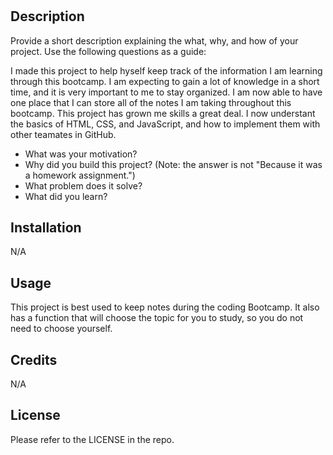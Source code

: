 # <Bootcamp Study Guide>

## Description

Provide a short description explaining the what, why, and how of your project. Use the following questions as a guide:

I made this project to help hyself keep track of the information I am learning through this bootcamp. I am expecting to gain a lot of knowledge in a short time, and it is very important to me to stay organized. I am now able to have one place that I can store all of the notes I am taking throughout this bootcamp. This project has grown me skills a great deal. I now understant the basics of HTML, CSS, and JavaScript, and how to implement them with other teamates in GitHub. 
- What was your motivation?
- Why did you build this project? (Note: the answer is not "Because it was a homework assignment.")
- What problem does it solve?
- What did you learn?

## Installation

N/A

## Usage

This project is best used to keep notes during the coding Bootcamp. It also has a function that will choose the topic for you to study, so you do not need to choose yourself. 

## Credits

N/A

## License

Please refer to the LICENSE in the repo.



